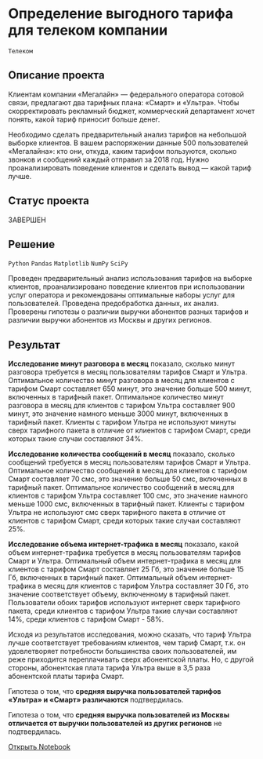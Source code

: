 # Определение выгодного тарифа для телеком компании

`Телеком`

## Описание проекта

Клиентам компании «Мегалайн» — федерального оператора сотовой связи, предлагают два тарифных плана: «Смарт» и «Ультра». Чтобы скорректировать рекламный бюджет, коммерческий департамент хочет понять, какой тариф приносит больше денег.

Необходимо сделать предварительный анализ тарифов на небольшой выборке клиентов. В вашем распоряжении данные 500 пользователей «Мегалайна»: кто они, откуда, каким тарифом пользуются, сколько звонков и сообщений каждый отправил за 2018 год. Нужно проанализировать поведение клиентов и сделать вывод — какой тариф лучше.

## Статус проекта

ЗАВЕРШЕН

## Решение

`Python` `Pandas` `Matplotlib` `NumPy` `SciPy`

Проведен предварительный анализ использования тарифов на выборке клиентов,
проанализировано поведение клиентов при использовании услуг оператора и
рекомендованы оптимальные наборы услуг для пользователей. Проведена предобработка
данных, их анализ. Проверены гипотезы о различии выручки абонентов разных тарифов и
различии выручки абонентов из Москвы и других регионов.

## Результат

**Исследование минут разговора в месяц** показало, сколько минут разговора требуется в месяц пользователям тарифов Смарт и Ультра. Оптимальное количество минут разговора в месяц для клиентов с тарифом Смарт составляет 650 минут, это значение больше 500 минут, включенных в тарифный пакет. Оптимальное количество минут разговора в месяц для клиентов с тарифом Ультра составляет 900 минут, это значение намного меньше 3000 минут, включенных в тарифный пакет. Клиенты с тарифом Ультра не используют минуты сверх тарифного пакета в отличие от клиентов с тарифом Смарт, среди которых такие случаи составляют 34%.

**Исследование количества сообщений в месяц** показало, сколько сообщений требуется в месяц пользователям тарифов Смарт и Ультра. Оптимальное количество сообщений в месяц для клиентов с тарифом Смарт составляет 70 смс, это значение больше 50 смс, включенных в тарифный пакет. Оптимальное количество сообщений в месяц для клиентов с тарифом Ультра составляет 100 смс, это значение намного меньше 1000 смс, включенных в тарифный пакет. Клиенты с тарифом Ультра не используют смс сверх тарифного пакета в отличие от клиентов с тарифом Смарт, среди которых такие случаи составляют 25%.

**Исследование объема интернет-трафика в месяц** показало, какой объем интернет-трафика требуется в месяц пользователям тарифов Смарт и Ультра. Оптимальный объем интернет-трафика в месяц для клиентов с тарифом Смарт составляет 25 Гб, это значение больше 15 Гб, включенных в тарифный пакет. Оптимальный объем интернет-трафика в месяц для клиентов с тарифом Ультра составляет 30 Гб, это значение соответствует объему, включенному в тарифный пакет. Пользователи обоих тарифов используют интернет сверх тарифного пакета, среди клиентов с тарифом Ультра такие случаи составляют 14%, среди клиентов с тарифом Смарт - 58%.

Исходя из результатов исследования, можно сказать, что тариф Ультра лучше соответствует требованиям клиентов, чем тариф Смарт, т.к. он удовлетворяет потребности большинства своих пользователей, им реже приходится переплачивать сверх абонентской платы. Но, с другой стороны, абонентская плата тарифа Ультра выше в 3,5 раза абонентской платы тарифа Смарт.

Гипотеза о том, что **средняя выручка пользователей тарифов «Ультра» и «Смарт» различаются** подтвердилась.

Гипотеза о том, что **средняя выручка пользователей из Москвы отличается от выручки пользователей из других регионов** не подтвердилась.

[Открыть Notebook](https://github.com/Kri5PO/Projects/blob/main/03_Определение_выгодного_тарифа_для_телеком_компании/telecom.ipynb)


```python

```
